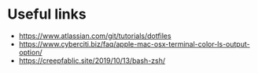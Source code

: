 # Useful links
- https://www.atlassian.com/git/tutorials/dotfiles
- https://www.cyberciti.biz/faq/apple-mac-osx-terminal-color-ls-output-option/
- https://creepfablic.site/2019/10/13/bash-zsh/

